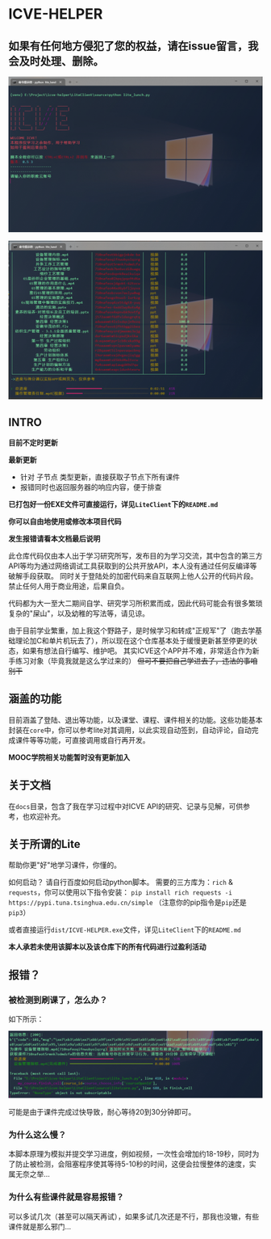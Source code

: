 # ICVE-HELPER
## 如果有任何地方侵犯了您的权益，请在issue留言，我会及时处理、删除。

![WELCOME](./img/welcome.png)

![正在工作...](./img/working.png)

## INTRO
**目前不定时更新**

**最新更新**
- 针对 子节点 类型更新，直接获取子节点下所有课件
- 报错同时也返回服务器的响应内容，便于排查

**已打包好一份EXE文件可直接运行，详见`LiteClient`下的`README.md`**

**你可以自由地使用或修改本项目代码**

**发生报错请看本文档最后说明**

此仓库代码仅由本人出于学习研究所写，发布目的为学习交流，其中包含的第三方API等均为通过网络调试工具获取到的公共开放API，本人没有通过任何反编译等破解手段获取。
同时关于登陆处的加密代码来自互联网上他人公开的代码片段。
禁止任何人用于商业用途，后果自负。

代码都为大一至大二期间自学、研究学习所积累而成，因此代码可能会有很多繁琐复杂的"屎山"，以及幼稚的写法等，请见谅。

由于目前学业繁重，加上我这个野路子，是时候学习和转成"正规军"了（跑去学基础理论加C和单片机玩去了），所以现在这个仓库基本处于缓慢更新甚至停更的状态，如果有想法自行编写、维护吧。
其实ICVE这个APP并不难，非常适合作为新手练习对象（毕竟我就是这么学过来的） ~~但可不要把自己学进去了，违法的事咱别干~~

## 涵盖的功能
目前涵盖了登陆、退出等功能，以及课堂、课程、课件相关的功能。这些功能基本封装在`core`中，你可以参考lite对其调用，以此实现自动签到，自动评论，自动完成课件等等功能，可直接调用或自行再开发。


**MOOC学院相关功能暂时没有更新加入**

## 关于文档
在`docs`目录，包含了我在学习过程中对ICVE API的研究、记录与见解，可供参考，也欢迎补充。

## 关于所谓的Lite
帮助你更"好"地学习课件，你懂的。

如何启动？
请自行百度如何启动python脚本。
需要的三方库为：`rich` & `requests`，你可以使用以下指令安装：
`pip install rich requests -i https://pypi.tuna.tsinghua.edu.cn/simple`
（注意你的pip指令是`pip`还是`pip3`）

或者直接运行`dist/ICVE-HELPER.exe`文件，详见`LiteClient`下的`README.md`

**本人承若未使用该脚本以及该仓库下的所有代码进行过盈利活动**

## 报错？
### 被检测到刷课了，怎么办？
如下所示：

![9命](./img/error_01.png)

可能是由于课件完成过快导致，耐心等待20到30分钟即可。

### 为什么这么慢？
本脚本原理为模拟并提交学习进度，例如视频，一次性会增加约18-19秒，同时为了防止被检测，会阻塞程序使其等待5-10秒的时间，这便会拉慢整体的速度，实属无奈之举...

### 为什么有些课件就是容易报错？
可以多试几次（甚至可以隔天再试），如果多试几次还是不行，那我也没辙，有些课件就是那么邪门...